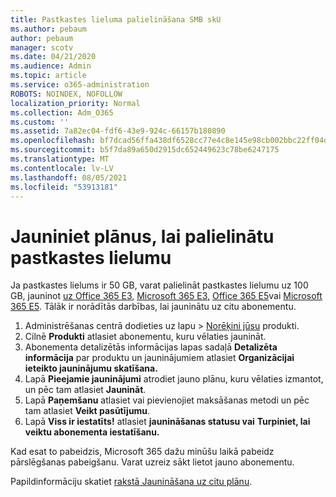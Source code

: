 ```yaml
---
title: Pastkastes lieluma palielināšana SMB skU
ms.author: pebaum
author: pebaum
manager: scotv
ms.date: 04/21/2020
ms.audience: Admin
ms.topic: article
ms.service: o365-administration
ROBOTS: NOINDEX, NOFOLLOW
localization_priority: Normal
ms.collection: Adm_O365
ms.custom: ''
ms.assetid: 7a82ec04-fdf6-43e9-924c-66157b180890
ms.openlocfilehash: bf7dcad56ffa438df6528cc77e4c8e145e98cb002bbc22ff04d8f08dc7d37232
ms.sourcegitcommit: b5f7da89a650d2915dc652449623c78be6247175
ms.translationtype: MT
ms.contentlocale: lv-LV
ms.lasthandoff: 08/05/2021
ms.locfileid: "53913181"
---
```

# <a name="upgrade-plans-to-increase-mailbox-size"></a>Jauniniet plānus, lai palielinātu pastkastes lielumu

Ja pastkastes lielums ir 50 GB, varat palielināt pastkastes lielumu uz 100 GB, jauninot [uz Office 365 E3,](https://www.microsoft.com/microsoft-365/enterprise/office-365-e3?rtc=1&activetab=pivot:overviewtab) [Microsoft 365 E3,](https://www.microsoft.com/microsoft-365/enterprise/e3?activetab=pivot%3aoverviewtab) [Office 365 E5](https://www.microsoft.com/microsoft-365/enterprise/office-365-e5?rtc=1&activetab=pivot%3aoverviewtab)vai [Microsoft 365 E5](https://www.microsoft.com/microsoft-365/enterprise/e5?activetab=pivot%3aoverviewtab). Tālāk ir norādītās darbības, lai jauninātu uz citu abonementu.
  
1. Administrēšanas centrā dodieties uz lapu  >  [Norēķini jūsu](https://go.microsoft.com/fwlink/p/?linkid=842054) produkti.
2. Cilnē **Produkti** atlasiet abonementu, kuru vēlaties jaunināt.
3. Abonementa detalizētās informācijas lapas sadaļā **Detalizēta informācija** par produktu un jauninājumiem atlasiet **Organizācijai ieteikto jauninājumu skatīšana.**
4. Lapā **Pieejamie jauninājumi** atrodiet jauno plānu, kuru vēlaties izmantot, un pēc tam atlasiet **Jaunināt**.
5. Lapā **Paņemšanu** atlasiet vai pievienojiet maksāšanas metodi un pēc tam atlasiet **Veikt pasūtījumu**.
6. Lapā **Viss ir iestatīts!** atlasiet **jaunināšanas statusu vai** **Turpiniet, lai veiktu abonementa iestatīšanu.**

Kad esat to pabeidzis, Microsoft 365 dažu minūšu laikā pabeidz pārslēgšanas pabeigšanu. Varat uzreiz sākt lietot jauno abonementu.

Papildinformāciju skatiet [rakstā Jaunināšana uz citu plānu](https://docs.microsoft.com/microsoft-365/commerce/subscriptions/upgrade-to-different-plan).
